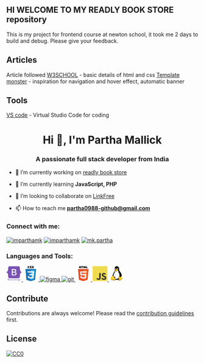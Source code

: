 ## HI WELCOME TO MY READLY BOOK STORE repository
This is my project for frontend course at newton school, it took me 2 days to build and debug.
Please give your feedback.

## Articles

Article followed
[W3SCHOOL](https://www.w3schools.com/) - basic details of html and css
[Template monster](https://templatemonster.com/) - inspiration for navigation and hover effect, automatic banner

## Tools
[VS code](https://templatemonster.com/) - Virtual Studio Code for coding

<h1 align="center">Hi 👋, I'm Partha Mallick</h1>
<h3 align="center">A passionate full stack developer from India</h3>

- 🔭 I’m currently working on [readly book store](https://github.com/parthamk/readly-book-store)

- 🌱 I’m currently learning **JavaScript, PHP**

- 👯 I’m looking to collaborate on [LinkFree](https://github.com/EddieHubCommunity/LinkFree)

- 📫 How to reach me **partha0988-github@gmail.com**

<h3 align="left">Connect with me:</h3>
<p align="left">
<a href="https://twitter.com/imparthamk" target="blank"><img align="center" src="https://raw.githubusercontent.com/rahuldkjain/github-profile-readme-generator/master/src/images/icons/Social/twitter.svg" alt="imparthamk" height="30" width="40" /></a>
<a href="https://linkedin.com/in/imparthamk" target="blank"><img align="center" src="https://raw.githubusercontent.com/rahuldkjain/github-profile-readme-generator/master/src/images/icons/Social/linked-in-alt.svg" alt="imparthamk" height="30" width="40" /></a>
<a href="https://instagram.com/mk.partha" target="blank"><img align="center" src="https://raw.githubusercontent.com/rahuldkjain/github-profile-readme-generator/master/src/images/icons/Social/instagram.svg" alt="mk.partha" height="30" width="40" /></a>
</p>

<h3 align="left">Languages and Tools:</h3>
<p align="left"> <a href="https://getbootstrap.com" target="_blank" rel="noreferrer"> <img src="https://raw.githubusercontent.com/devicons/devicon/master/icons/bootstrap/bootstrap-plain-wordmark.svg" alt="bootstrap" width="40" height="40"/> </a> <a href="https://www.w3schools.com/css/" target="_blank" rel="noreferrer"> <img src="https://raw.githubusercontent.com/devicons/devicon/master/icons/css3/css3-original-wordmark.svg" alt="css3" width="40" height="40"/> </a> <a href="https://www.figma.com/" target="_blank" rel="noreferrer"> <img src="https://www.vectorlogo.zone/logos/figma/figma-icon.svg" alt="figma" width="40" height="40"/> </a> <a href="https://git-scm.com/" target="_blank" rel="noreferrer"> <img src="https://www.vectorlogo.zone/logos/git-scm/git-scm-icon.svg" alt="git" width="40" height="40"/> </a> <a href="https://www.w3.org/html/" target="_blank" rel="noreferrer"> <img src="https://raw.githubusercontent.com/devicons/devicon/master/icons/html5/html5-original-wordmark.svg" alt="html5" width="40" height="40"/> </a> <a href="https://developer.mozilla.org/en-US/docs/Web/JavaScript" target="_blank" rel="noreferrer"> <img src="https://raw.githubusercontent.com/devicons/devicon/master/icons/javascript/javascript-original.svg" alt="javascript" width="40" height="40"/> </a> <a href="https://www.linux.org/" target="_blank" rel="noreferrer"> <img src="https://raw.githubusercontent.com/devicons/devicon/master/icons/linux/linux-original.svg" alt="linux" width="40" height="40"/> </a> </p>


## Contribute

Contributions are always welcome!
Please read the [contribution guidelines](contributing.md) first.

## License

[![CC0](https://licensebuttons.net/p/zero/1.0/88x31.png)](https://creativecommons.org/publicdomain/zero/1.0/)
